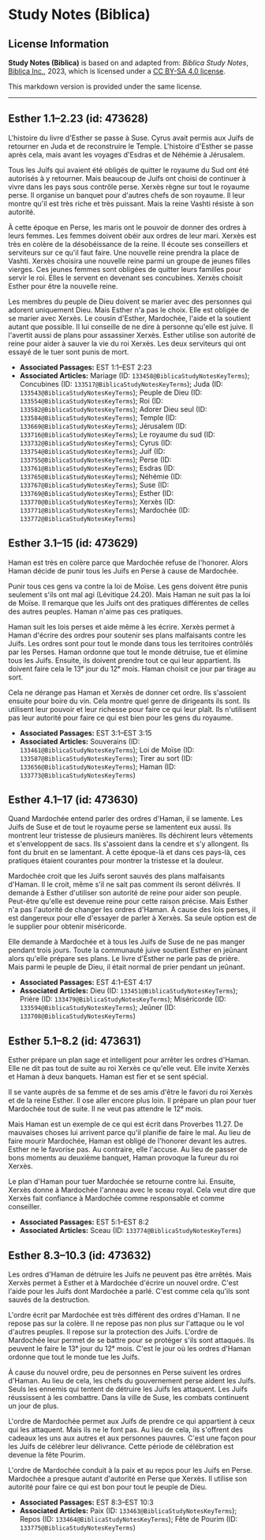 # Study Notes (Biblica)

## License Information

**Study Notes (Biblica)** is based on and adapted from: _Biblica Study Notes_, [Biblica Inc.](https://www.biblica.com/), 2023, which is licensed under a [CC BY-SA 4.0 license](https://creativecommons.org/licenses/by-sa/4.0/legalcode.en).

This markdown version is provided under the same license.



--------------------------------

## Esther 1.1–2.23 (id: 473628)

L'histoire du livre d'Esther se passe à Suse. Cyrus avait permis aux Juifs de retourner en Juda et de reconstruire le Temple. L'histoire d'Esther se passe après cela, mais avant les voyages d'Esdras et de Néhémie à Jérusalem. 

Tous les Juifs qui avaient été obligés de quitter le royaume du Sud ont été autorisés à y retourner. Mais beaucoup de Juifs ont choisi de continuer à vivre dans les pays sous contrôle perse. Xerxès règne sur tout le royaume perse. Il organise un banquet pour d'autres chefs de son royaume. Il leur montre qu'il est très riche et très puissant. Mais la reine Vashti résiste à son autorité.

À cette époque en Perse, les maris ont le pouvoir de donner des ordres à leurs femmes. Les femmes doivent obéir aux ordres de leur mari. Xerxès est très en colère de la désobéissance de la reine. Il écoute ses conseillers et serviteurs sur ce qu'il faut faire. Une nouvelle reine prendra la place de Vashti. Xerxès choisira une nouvelle reine parmi un groupe de jeunes filles vierges. Ces jeunes femmes sont obligées de quitter leurs familles pour servir le roi. Elles le servent en devenant ses concubines. Xerxès choisit Esther pour être la nouvelle reine.

Les membres du peuple de Dieu doivent se marier avec des personnes qui adorent uniquement Dieu. Mais Esther n'a pas le choix. Elle est obligée de se marier avec Xerxès. Le cousin d'Esther, Mardochée, l'aide et la soutient autant que possible. Il lui conseille de ne dire à personne qu'elle est juive. Il l'avertit aussi de plans pour assassiner Xerxès. Esther utilise son autorité de reine pour aider à sauver la vie du roi Xerxès. Les deux serviteurs qui ont essayé de le tuer sont punis de mort.

* **Associated Passages:** EST 1:1–EST 2:23
* **Associated Articles:** Mariage (ID: `133458@BiblicaStudyNotesKeyTerms`); Concubines (ID: `133517@BiblicaStudyNotesKeyTerms`); Juda (ID: `133543@BiblicaStudyNotesKeyTerms`); Peuple de Dieu (ID: `133554@BiblicaStudyNotesKeyTerms`); Roi (ID: `133582@BiblicaStudyNotesKeyTerms`); Adorer Dieu seul (ID: `133584@BiblicaStudyNotesKeyTerms`); Temple (ID: `133669@BiblicaStudyNotesKeyTerms`); Jérusalem (ID: `133716@BiblicaStudyNotesKeyTerms`); Le royaume du sud (ID: `133732@BiblicaStudyNotesKeyTerms`); Cyrus (ID: `133754@BiblicaStudyNotesKeyTerms`); Juif (ID: `133755@BiblicaStudyNotesKeyTerms`); Perse (ID: `133761@BiblicaStudyNotesKeyTerms`); Esdras (ID: `133765@BiblicaStudyNotesKeyTerms`); Néhémie (ID: `133767@BiblicaStudyNotesKeyTerms`); Suse (ID: `133769@BiblicaStudyNotesKeyTerms`); Esther (ID: `133770@BiblicaStudyNotesKeyTerms`); Xerxès (ID: `133771@BiblicaStudyNotesKeyTerms`); Mardochée (ID: `133772@BiblicaStudyNotesKeyTerms`)

## Esther 3.1–15 (id: 473629)

Haman est très en colère parce que Mardochée refuse de l'honorer. Alors Haman décide de punir tous les Juifs en Perse à cause de Mardochée.

Punir tous ces gens va contre la loi de Moïse. Les gens doivent être punis seulement s'ils ont mal agi (Lévitique 24\.20\). Mais Haman ne suit pas la loi de Moïse. Il remarque que les Juifs ont des pratiques différentes de celles des autres peuples. Haman n'aime pas ces pratiques.

Haman suit les lois perses et aide même à les écrire. Xerxès permet à Haman d'écrire des ordres pour soutenir ses plans malfaisants contre les Juifs. Les ordres sont pour tout le monde dans tous les territoires contrôlés par les Perses. Haman ordonne que tout le monde détruise, tue et élimine tous les Juifs. Ensuite, ils doivent prendre tout ce qui leur appartient. Ils doivent faire cela le 13ᵉ jour du 12ᵉ mois. Haman choisit ce jour par tirage au sort.

Cela ne dérange pas Haman et Xerxès de donner cet ordre. Ils s'assoient ensuite pour boire du vin. Cela montre quel genre de dirigeants ils sont. Ils utilisent leur pouvoir et leur richesse pour faire ce qui leur plaît. Ils n'utilisent pas leur autorité pour faire ce qui est bien pour les gens du royaume.

* **Associated Passages:** EST 3:1–EST 3:15
* **Associated Articles:** Souverains (ID: `133461@BiblicaStudyNotesKeyTerms`); Loi de Moïse (ID: `133587@BiblicaStudyNotesKeyTerms`); Tirer au sort (ID: `133656@BiblicaStudyNotesKeyTerms`); Haman (ID: `133773@BiblicaStudyNotesKeyTerms`)

## Esther 4.1–17 (id: 473630)

Quand Mardochée entend parler des ordres d'Haman, il se lamente. Les Juifs de Suse et de tout le royaume perse se lamentent eux aussi. Ils montrent leur tristesse de plusieurs manières. Ils déchirent leurs vêtements et s'enveloppent de sacs. Ils s'assoient dans la cendre et s'y allongent. Ils font du bruit en se lamentant. À cette époque\-là et dans ces pays\-là, ces pratiques étaient courantes pour montrer la tristesse et la douleur.

Mardochée croit que les Juifs seront sauvés des plans malfaisants d'Haman. Il le croit, même s'il ne sait pas comment ils seront délivrés. Il demande à Esther d'utiliser son autorité de reine pour aider son peuple. Peut\-être qu'elle est devenue reine pour cette raison précise. Mais Esther n'a pas l'autorité de changer les ordres d'Haman. À cause des lois perses, il est dangereux pour elle d'essayer de parler à Xerxès. Sa seule option est de le supplier pour obtenir miséricorde.

Elle demande à Mardochée et à tous les Juifs de Suse de ne pas manger pendant trois jours. Toute la communauté juive soutient Esther en jeûnant alors qu'elle prépare ses plans. Le livre d'Esther ne parle pas de prière. Mais parmi le peuple de Dieu, il était normal de prier pendant un jeûnant.

* **Associated Passages:** EST 4:1–EST 4:17
* **Associated Articles:** Dieu (ID: `133451@BiblicaStudyNotesKeyTerms`); Prière (ID: `133479@BiblicaStudyNotesKeyTerms`); Miséricorde (ID: `133594@BiblicaStudyNotesKeyTerms`); Jeûner (ID: `133708@BiblicaStudyNotesKeyTerms`)

## Esther 5.1–8.2 (id: 473631)

Esther prépare un plan sage et intelligent pour arrêter les ordres d'Haman. Elle ne dit pas tout de suite au roi Xerxès ce qu'elle veut. Elle invite Xerxès et Haman à deux banquets. Haman est fier et se sent spécial.

Il se vante auprès de sa femme et de ses amis d'être le favori du roi Xerxès et de la reine Esther. Il ose aller encore plus loin. Il prépare un plan pour tuer Mardochée tout de suite. Il ne veut pas attendre le 12ᵉ mois.

Mais Haman est un exemple de ce qui est écrit dans Proverbes 11\.27\. De mauvaises choses lui arrivent parce qu'il planifie de faire le mal. Au lieu de faire mourir Mardochée, Haman est obligé de l'honorer devant les autres. Esther ne le favorise pas. Au contraire, elle l'accuse. Au lieu de passer de bons moments au deuxième banquet, Haman provoque la fureur du roi Xerxès.

Le plan d'Haman pour tuer Mardochée se retourne contre lui. Ensuite, Xerxès donne à Mardochée l'anneau avec le sceau royal. Cela veut dire que Xerxès fait confiance à Mardochée comme responsable et comme conseiller.

* **Associated Passages:** EST 5:1–EST 8:2
* **Associated Articles:** Sceau (ID: `133774@BiblicaStudyNotesKeyTerms`)

## Esther 8.3–10.3 (id: 473632)

Les ordres d'Haman de détruire les Juifs ne peuvent pas être arrêtés. Mais Xerxès permet à Esther et à Mardochée d'écrire un nouvel ordre. C'est l'aide pour les Juifs dont Mardochée a parlé. C'est comme cela qu'ils sont sauvés de la destruction.

L'ordre écrit par Mardochée est très différent des ordres d'Haman. Il ne repose pas sur la colère. Il ne repose pas non plus sur l'attaque ou le vol d'autres peuples. Il repose sur la protection des Juifs. L'ordre de Mardochée leur permet de se battre pour se protéger s'ils sont attaqués. Ils peuvent le faire le 13ᵉ jour du 12ᵉ mois. C'est le jour où les ordres d'Haman ordonne que tout le monde tue les Juifs.

À cause du nouvel ordre, peu de personnes en Perse suivent les ordres d'Haman. Au lieu de cela, les chefs du gouvernement perse aident les Juifs. Seuls les ennemis qui tentent de détruire les Juifs les attaquent. Les Juifs réussissent à les combattre. Dans la ville de Suse, les combats continuent un jour de plus.

L'ordre de Mardochée permet aux Juifs de prendre ce qui appartient à ceux qui les attaquent. Mais ils ne le font pas. Au lieu de cela, ils s'offrent des cadeaux les uns aux autres et aux personnes pauvres. C'est une façon pour les Juifs de célébrer leur délivrance. Cette période de célébration est devenue la fête Pourim.

L'ordre de Mardochée conduit à la paix et au repos pour les Juifs en Perse. Mardochée a presque autant d'autorité en Perse que Xerxès. Il utilise son autorité pour faire ce qui est bon pour tout le peuple de Dieu.

* **Associated Passages:** EST 8:3–EST 10:3
* **Associated Articles:** Paix (ID: `133463@BiblicaStudyNotesKeyTerms`); Repos (ID: `133464@BiblicaStudyNotesKeyTerms`); Fête de Pourim (ID: `133775@BiblicaStudyNotesKeyTerms`)


